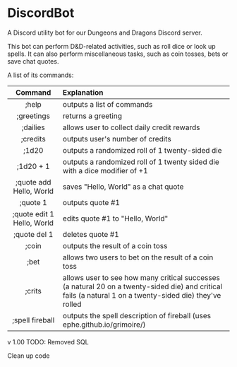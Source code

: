 # DiscordBot
A Discord utility bot for our Dungeons and Dragons Discord server.

This bot can perform D&D-related activities, such as roll dice or look up spells.
It can also perform miscellaneous tasks, such as coin tosses, bets or save chat quotes.

A list of its commands:

| Command       | Explanation           | 
| :-------------: |:-------------|
|;help   |outputs a list of commands |
|;greetings      |returns a greeting|
|;dailies|allows user to collect daily credit rewards|
|;credits|outputs user's number of credits|
|;1d20|outputs a randomized roll of 1 twenty-sided die|
|;1d20 + 1|outputs a randomized roll of 1 twenty sided die with a dice modifier of +1|
|;quote add Hello, World| saves "Hello, World" as a chat quote|
|;quote 1|outputs quote #1|
|;quote edit 1 Hello, World|edits quote #1 to "Hello, World"|
|;quote del 1|deletes quote #1|
|;coin|outputs the result of a coin toss|
|;bet|allows two users to bet on the result of a coin toss|
|;crits|allows user to see how many critical successes (a natural 20 on a twenty-sided die) and critical fails (a natural 1 on a twenty-sided die) they've rolled|
|;spell fireball|outputs the spell description of fireball (uses ephe.github.io/grimoire/)|

v 1.00
TODO:
Removed SQL

Clean up code
